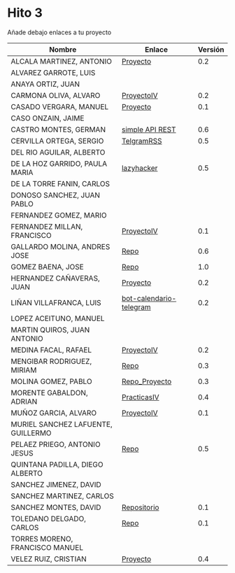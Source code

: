 # Hito 3

Añade debajo enlaces a tu proyecto

| Nombre | Enlace | Versión |
|--------|--------|---------|
| ALCALA MARTINEZ, ANTONIO | [Proyecto](https://github.com/AntonioAlcM/tfg_ugr) | 0.2 |
| ALVAREZ GARROTE, LUIS | | |
| ANAYA ORTIZ, JUAN| | |
| CARMONA OLIVA, ALVARO| [ProyectoIV](https://github.com/alvarocarmona6/ProyectoIV)| 0.2|
| CASADO VERGARA, MANUEL|[Proyecto](https://github.com/cvlolo/IV-Proyecto) | 0.1 |
| CASO ONZAIN, JAIME| | |
| CASTRO MONTES, GERMAN| [simple API REST](https://github.com/patamimbre/IV_Proyecto)| 0.6|
| CERVILLA ORTEGA, SERGIO| [TelgramRSS](https://github.com/Cerv1/IV-Project) | 0.5 |
| DEL RIO AGUILAR, ALBERTO| | |
| DE LA HOZ GARRIDO, PAULA MARIA|[lazyhacker](https://github.com/terceranexus6/copylazyjacker) | 0.5 |
| DE LA TORRE FANIN, CARLOS| | |
| DONOSO SANCHEZ, JUAN PABLO| | |
| FERNANDEZ GOMEZ, MARIO| | |
| FERNANDEZ MILLAN, FRANCISCO| [ProyectoIV](https://github.com/franfermi/Infraestructura-Virtual_IV) | 0.1 |
| GALLARDO MOLINA, ANDRES JOSE| [Repo](https://github.com/Maverick94/IV_Proyecto) | 0.6 |
| GOMEZ BAENA, JOSE| [Repo](https://github.com/josegob/IV-Proyecto) | 1.0 |
| HERNANDEZ CAÑAVERAS, JUAN|[Proyecto](https://github.com/MagicJHC10/Proyecto-IV) | 0.2|
| LIÑAN VILLAFRANCA, LUIS|[bot-calendario-telegram](https://github.com/lulivi/bot-calendario-telegram)|0.2|
| LOPEZ ACEITUNO, MANUEL| | |
| MARTIN QUIROS, JUAN ANTONIO| | |
| MEDINA FACAL, RAFAEL| [ProyectoIV](https://github.com/Medfac9/Proyecto_IV) | 0.2 |
| MENGIBAR RODRIGUEZ, MIRIAM|[Repo](https://github.com/mirismr/proyectoIV17-18) | 0.3 |
| MOLINA GOMEZ, PABLO| [Repo_Proyecto](https://github.com/pmolinag/proyecto) | 0.3 |
| MORENTE GABALDON, ADRIAN| [PracticasIV](https://github.com/adrianmorente/PracticasIV) | 0.4 |
| MUÑOZ GARCIA, ALVARO|[ProyectoIV](https://github.com/alvaromgs/proyectoIV-1718)|0.1|
| MURIEL SANCHEZ LAFUENTE, GUILLERMO| | |
| PELAEZ PRIEGO, ANTONIO JESUS| [Repo](https://github.com/ajpelaez/IV-Proyecto) | 0.5 |
| QUINTANA PADILLA, DIEGO ALBERTO| | |
| SANCHEZ JIMENEZ, DAVID| | |
| SANCHEZ MARTINEZ, CARLOS | | |
| SANCHEZ MONTES, DAVID| [Repositorio](https://github.com/Anixo/ProyectoIV) | 0.1 |
| TOLEDANO DELGADO, CARLOS| [Repo](https://github.com/carlillostole/proyectoIV17-18) | 0.1 |
| TORRES MORENO, FRANCISCO MANUEL| | |
| VELEZ RUIZ, CRISTIAN| [Proyecto](https://github.com/ainokila/ProyectoIV) | 0.4|
